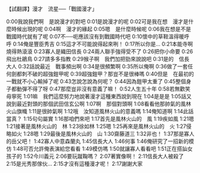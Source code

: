 【試翻譯】漫才　流星──「戰國漫才」

0:00我說我們啊　是說漫才的對吧
0:01是說漫才的呢
0:02可是我在想　漫才是什麼時候出現的呢
0:04啊　漫才的緣起
0:05嗯　是什麼時候呢
0:06我在想是不是戰國時代就有了呢
0:07不──呃應該沒有到戰國時代吧
0:10懷中的草鞋溫得暖呼呼
0:14俺是豐臣秀吉
0:15這才不可能說得起來咧！
0:17所以你是...
0:21本能寺啊燒得熱滾滾
0:23寡人是織田信長
0:24兩人聯手強得受不了
0:26把你小命要
0:26飛出杜鵑鳥
0:27請多多指教
0:29猴子啊　我們加把勁來說說吧
0:31是的　信長大人
0:32話說最近　戰事頻出啊
0:34是很頻繁啊
0:35所以俺啊
0:36做了一套任何劍都刺不破的超強鎧甲呢
0:39超強鎧甲？那豈不是很棒嗎
0:40但是　在最初的一戰就不小心輸掉了呢
0:43怎說怎說為何呢？
0:44因為鎧甲太重了
0:45整個身子都動彈不得了呀
0:47那麼豈非沒有意義了嘛！
0:52人生五十年
0:58若無歡笑毋寧死
1:01嘛　我們這麼努力地說著漫才這種東西說到現在
1:04是是是
1:05話又說到最近對頭的那個武田信玄公啊
1:07啊　那個對頭啊
1:08看看他那帥氣的風林火山旗幟
1:11是很帥氣啊
1:12哦　汝知道風林火山的意義嗎
1:14俺知道啊
1:14此話當真？
1:15句句屬實
1:16那咱們來吧
1:17首先是風林火山的　風
1:19疾如風
1:21嗯
1:21接著是風林火山的　林
1:23徐如林
1:25嗯
1:25再來是風林火山的　火
1:27侵略如火
1:28嗯
1:29最後是風林火山的　山
1:30齋藤道三
1:32非也！
1:37那是寡人的岳父吧！
1:42寡人中意森蘭丸
1:45信長大人
1:46何事
1:46俺研究了一招新的模仿
1:48可否允許俺表演給您看看
1:49模仿嗎
1:50就讓寡人看看吧
1:51正在搭訕女孩子的
1:52今川義元
2:06要玩蹴鞠嗎？
2:07著實像啊！
2:11信長大人被殺了
2:15是光秀那傢伙...
2:15才沒有這種漫才呢！
2:17謝謝大家
